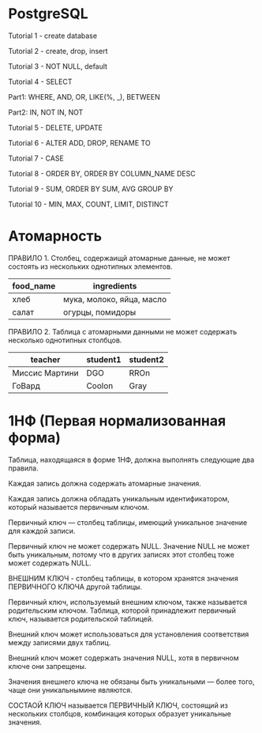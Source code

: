 # PostgreSQL
Tutorial 1 - create database

Tutorial 2 - create, drop, insert

Tutorial 3 - NOT NULL, default

Tutorial 4 - SELECT

Part1: WHERE, AND, OR, LIKE(%, _), BETWEEN

Part2: IN, NOT IN, NOT

Tutorial 5 - DELETE, UPDATE

Tutorial 6 - ALTER ADD, DROP, RENAME TO 

Tutorial 7 - CASE 

Tutorial 8 - ORDER BY, ORDER BY COLUMN_NAME DESC

Tutorial 9 - SUM, ORDER BY SUM, AVG GROUP BY

Tutorial 10 - MIN, MAX, COUNT, LIMIT, DISTINCT

# Атомарность

ПРАВИЛО 1. Столбец, содержаищй атомарные данные, не может состоять из нескольких однотипных элементов.

| food_name	| ingredients | 
| ------------- | ------------- |
| хлеб |	мука, молоко, яйца, масло |
| салат |	огурцы, помидоры |

ПРАВИЛО 2. Таблица с атомарными данными не может содержать несколько однотипных столбцов.

| teacher	| student1 | student2 | 
| ------------- | ------------- |------------- |
| Миссис Мартини |	DGO |  RROn |
| ГоВард |	Coolon | Gray |


# 1НФ (Первая нормализованная форма)

Таблица, находящаяся в форме 1НФ, должна выполнять следующие два правила.

Каждая запись должна содержать атомарные значения.

Каждая запись должна обладать уникальным идентификатором, который называется первичным ключом.

Первичный ключ — столбец таблицы, имеющий уникальное значение для каждой записи.

Первичный ключ не может содержать NULL. Значение NULL не может быть уникальным, потому что в других записях этот столбец тоже может содержать NULL.

ВНЕШНИМ КЛЮЧ - столбец таблицы, в котором хранятся значения ПЕРВИЧНОГО КЛЮЧА другой таблицы.

Первичный ключ, используемый внешним ключом, также называется родительским ключом. Таблица, которой принадлежит первичный ключ, называется родительской таблицей.

Внешний ключ может использоваться для установления соответствия между записями двух таблиц.

Внешний ключ может содержать значения NULL, хотя в первичном ключе они запрещены.

Значения внешнего ключа не обязаны быть уникальными — более того, чаще они уникальнымине являются.

СОСТАОЙ КЛЮЧ называется ПЕРВИЧНЫЙ КЛЮЧ, состоящий из нескольких столбцов, комбинация которых образует уникальные значения.
